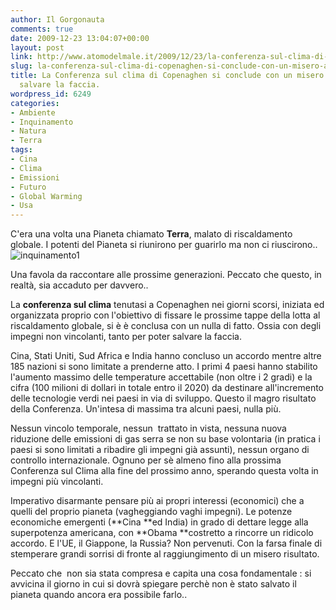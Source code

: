 ```yaml
---
author: Il Gorgonauta
comments: true
date: 2009-12-23 13:04:07+00:00
layout: post
link: http://www.atomodelmale.it/2009/12/23/la-conferenza-sul-clima-di-copenaghen-si-conclude-con-un-misero-accordo-per-salvare-la-faccia/
slug: la-conferenza-sul-clima-di-copenaghen-si-conclude-con-un-misero-accordo-per-salvare-la-faccia
title: La Conferenza sul clima di Copenaghen si conclude con un misero accordo. Per
  salvare la faccia.
wordpress_id: 6249
categories:
- Ambiente
- Inquinamento
- Natura
- Terra
tags:
- Cina
- Clima
- Emissioni
- Futuro
- Global Warming
- Usa
---
```


C'era una volta una Pianeta chiamato **Terra**, malato di riscaldamento globale. I potenti del Pianeta si riunirono per guarirlo ma non ci riuscirono..![inquinamento1](http://www.atomodelmale.it/wp-content/uploads/2008/10/inquinamento1-205x300.jpg)

Una favola da raccontare alle prossime generazioni. Peccato che questo, in realtà, sia accaduto per davvero..

La **conferenza sul clima** tenutasi a Copenaghen nei giorni scorsi, iniziata ed organizzata proprio con l'obiettivo di fissare le prossime tappe della lotta al riscaldamento globale, si è è conclusa con un nulla di fatto. Ossia con degli impegni non vincolanti, tanto per poter salvare la faccia.

Cina, Stati Uniti, Sud Africa e India hanno concluso un accordo mentre altre 185 nazioni si sono limitate a prenderne atto. I primi 4 paesi hanno stabilito l'aumento massimo delle temperature accettabile (non oltre i 2 gradi) e la cifra (100 milioni di dollari in totale entro il 2020) da destinare all'incremento delle tecnologie verdi nei paesi in via di sviluppo. Questo il magro risultato della Conferenza. Un'intesa di massima tra alcuni paesi, nulla più.

<!-- more -->


Nessun vincolo temporale, nessun  trattato in vista, nessuna nuova riduzione delle emissioni di gas serra se non su base volontaria (in pratica i paesi si sono limitati a ribadire gli impegni già assunti), nessun organo di controllo internazionale. Ognuno per sè almeno fino alla prossima Conferenza sul Clima alla fine del prossimo anno, sperando questa volta in impegni più vincolanti.

Imperativo disarmante pensare più ai propri interessi (economici) che a quelli del proprio pianeta (vagheggiando vaghi impegni). Le potenze economiche emergenti (**Cina **ed India) in grado di dettare legge alla superpotenza americana, con **Obama **costretto a rincorre un ridicolo accordo. E l'UE, il Giappone, la Russia? Non pervenuti. Con la farsa finale di stemperare grandi sorrisi di fronte al raggiungimento di un misero risultato.

Peccato che  non sia stata compresa e capita una cosa fondamentale : si avvicina il giorno in cui si dovrà spiegare perchè non è stato salvato il pianeta quando ancora era possibile farlo..
